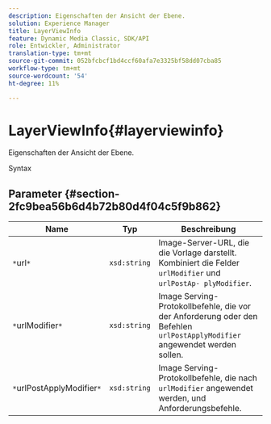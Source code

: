 ```yaml
---
description: Eigenschaften der Ansicht der Ebene.
solution: Experience Manager
title: LayerViewInfo
feature: Dynamic Media Classic, SDK/API
role: Entwickler, Administrator
translation-type: tm+mt
source-git-commit: 052bfcbcf1bd4ccf60afa7e3325bf58dd07cba85
workflow-type: tm+mt
source-wordcount: '54'
ht-degree: 11%

---
```



# LayerViewInfo{#layerviewinfo}

Eigenschaften der Ansicht der Ebene.

Syntax

## Parameter {#section-2fc9bea56b6d4b72b80d4f04c5f9b862}

| Name | Typ | Beschreibung |
|---|---|---|
| `*`url`*` | `xsd:string` | Image-Server-URL, die die Vorlage darstellt. Kombiniert die Felder `urlModifier` und `urlPostAp- plyModifier`. |
| `*`urlModifier`*` | `xsd:string` | Image Serving-Protokollbefehle, die vor der Anforderung oder den Befehlen `urlPostApplyModifier` angewendet werden sollen. |
| `*`urlPostApplyModifier`*` | `xsd:string` | Image Serving-Protokollbefehle, die nach `urlModifier` angewendet werden, und Anforderungsbefehle. |

